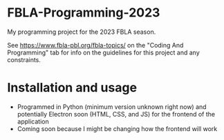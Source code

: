 # FBLA-Programming-2023
My programming project for the 2023 FBLA season. 

See https://www.fbla-pbl.org/fbla-topics/ on the "Coding And Programming" tab for info on the guidelines for this project and any constraints.

# Installation and usage
- Programmed in Python (minimum version unknown right now) and potentially Electron soon (HTML, CSS, and JS) for the frontend of the application
- Coming soon because I might be changing how the frontend will work

